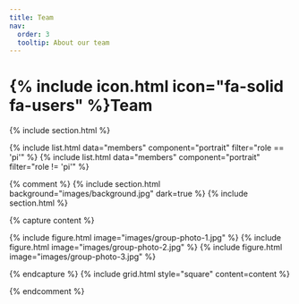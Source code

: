 ```yaml
---
title: Team
nav:
  order: 3
  tooltip: About our team
---
```


# {% include icon.html icon="fa-solid fa-users" %}Team


{% include section.html %}

{% include list.html data="members" component="portrait" filter="role == 'pi'" %}
{% include list.html data="members" component="portrait" filter="role != 'pi'" %}

{% comment %} 
{% include section.html background="images/background.jpg" dark=true %}
{% include section.html %}

{% capture content %}

{% include figure.html image="images/group-photo-1.jpg" %}
{% include figure.html image="images/group-photo-2.jpg" %}
{% include figure.html image="images/group-photo-3.jpg" %}

{% endcapture %}
{% include grid.html style="square" content=content %}

{% endcomment %} 


